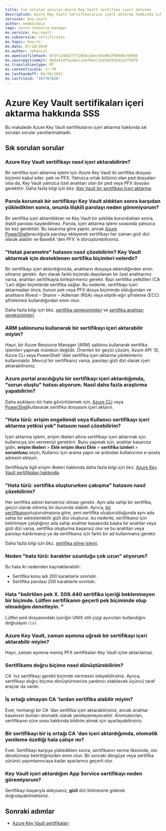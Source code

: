 ```yaml
---
title: Sık sorulan sorular-Azure Key Vault sertifika içeri aktarma
description: Azure Key Vault sertifikalarını içeri aktarma hakkında sık sorulan soruların yanıtlarını alın.
services: key-vault
author: msmbaldwin
tags: azure-resource-manager
ms.service: key-vault
ms.subservice: certificates
ms.topic: how-to
ms.date: 07/20/2020
ms.author: sebansal
ms.openlocfilehash: 97dfc2db837f728b8cb4ece9a064f99006c9996b
ms.sourcegitcommit: 4b0e424f5aa8a11daf0eec32456854542a2f5df0
ms.translationtype: MT
ms.contentlocale: tr-TR
ms.lasthandoff: 04/20/2021
ms.locfileid: "107767826"
---
```

# <a name="importing-azure-key-vault-certificates-faq"></a>Azure Key Vault sertifikaları içeri aktarma hakkında SSS

Bu makalede Azure Key Vault sertifikalarını içeri aktarma hakkında sık sorulan sorular yanıtlanmaktadır.

## <a name="frequently-asked-questions"></a>Sık sorulan sorular

### <a name="how-can-i-import-a-certificate-in-azure-key-vault"></a>Azure Key Vault sertifikayı nasıl içeri aktarabilirim?

Bir sertifika içeri aktarma işlemi için Azure Key Vault iki sertifika dosyası biçimini kabul eder: pek ve PFX. Yalnızca ortak bölümü olan ped dosyaları olsa da, Key Vault yalnızca özel anahtarı olan bir ped veya PFX dosyası gerektirir. Daha fazla bilgi için bkz. [Key Vault bir sertifikayı Içeri aktarma](./tutorial-import-certificate.md#import-a-certificate-to-key-vault).

### <a name="after-i-import-a-password-protected-certificate-to-key-vault-and-then-download-it-why-cant-i-see-the-password-thats-associated-with-it"></a>Parola korumalı bir sertifikayı Key Vault aldıktan sonra karşıdan yükledikten sonra, onunla ilişkili parolayı neden göremiyorum?
     
Bir sertifika içeri aktarıldıktan ve Key Vault bir şekilde korunduktan sonra, ilişkili parolası kaydedilmez. Parola, içeri aktarma işlemi sırasında yalnızca bir kez gereklidir. Bu tasarıma göre yapılır, ancak [Azure PowerShell](https://social.technet.microsoft.com/wiki/contents/articles/37431.exporting-azure-app-service-certificates.aspx)aracılığıyla parolayı ekleyerek sertifikayı her zaman gizli dizi olarak alabilir ve Base64 'den PFX 'e dönüştürebilirsiniz.

### <a name="how-can-i-resolve-a-bad-parameter-error-what-are-the-supported-certificate-formats-for-importing-to-key-vault"></a>"Hatalı parametre" hatasını nasıl çözebilirim? Key Vault aktarmak için desteklenen sertifika biçimleri nelerdir?

Bir sertifikayı içeri aktardığınızda, anahtarın dosyaya eklendiğinden emin olmanız gerekir. Ayrı olarak farklı biçimde depolanan bir özel anahtarınız varsa, anahtarı sertifikayla birleştirmeniz gerekir. Bazı sertifika yetkilileri (CA 'Lar) diğer biçimlerde sertifika sağlar. Bu nedenle, sertifikayı içeri aktarmadan önce, bunun pek veya PFX dosya biçiminde olduğundan ve anahtarın Rivest – Shamir – Adleman (RSA) veya eliptik-eğri şifreleme (ECC) şifrelemesi kullandığından emin olun. 

Daha fazla bilgi için bkz. [sertifika gereksinimleri](./certificate-scenarios.md#formats-of-import-we-support) ve [sertifika anahtarı gereksinimleri](../keys/about-keys.md).

###  <a name="can-i-import-a-certificate-by-using-an-arm-template"></a>ARM şablonunu kullanarak bir sertifikayı içeri aktarabilir miyim?

Hayır, bir Azure Resource Manager (ARM) şablonu kullanarak sertifika işlemleri yapmak mümkün değildir. Önerilen bir geçici çözüm, Azure API 'SI, Azure CLı veya PowerShell 'deki sertifika içeri aktarma yöntemlerini kullanmaktır. Mevcut bir sertifikanız varsa, parolayı gizli dizi olarak içeri aktarabilirsiniz.

### <a name="when-i-import-a-certificate-via-the-azure-portal-i-get-a-something-went-wrong-error-how-can-i-investigate-further"></a>Azure portal aracılığıyla bir sertifikayı içeri aktardığımda, "sorun oluştu" hatası alıyorum. Nasıl daha fazla araştırma yapabilirim?
     
Daha açıklayıcı bir hata görüntülemek için, [Azure CLI](/cli/azure/keyvault/certificate#az_keyvault_certificate_import) veya [PowerShell](/powershell/module/azurerm.keyvault/import-azurekeyvaultcertificate)kullanarak sertifika dosyasını içeri aktarın.

### <a name="how-can-i-resolve-error-type-access-denied-or-user-is-unauthorized-to-import-certificate"></a>"Hata türü: erişim engellendi veya Kullanıcı sertifikayı içeri aktarma yetkisi yok" hatasını nasıl çözebilirim?
    
İçeri aktarma işlemi, erişim ilkeleri altına sertifikayı içeri aktarmak için kullanıcıya izin vermenizi gerektirir. Bunu yapmak için, anahtar kasanıza gidin, **erişim ilkeleri**  >  **Ekle erişim ilkesi Ekle**  >  **sertifika izinleri**  >  **sorumlusu** seçin, Kullanıcı için arama yapın ve ardından kullanıcının e-posta adresini ekleyin. 

Sertifikayla ilgili erişim ilkeleri hakkında daha fazla bilgi için bkz. [Azure Key Vault sertifikaları hakkında](./about-certificates.md#certificate-access-control).


### <a name="how-can-i-resolve-error-type-conflict-when-creating-a-certificate"></a>"Hata türü: sertifika oluştururken çakışma" hatasını nasıl çözebilirim?
    
Her sertifika adının benzersiz olması gerekir. Aynı ada sahip bir sertifika, geçici olarak silinmiş bir durumda olabilir. Ayrıca, [bir sertifikanın](./about-certificates.md#composition-of-a-certificate)oluşturulmasına göre, yeni sertifika oluşturulduğunda aynı ada sahip bir adreslenebilir gizli dizi oluşturur. bu nedenle, sertifikanız için belirtmeye çalıştığınız ada sahip anahtar kasasında başka bir anahtar veya gizli dizi varsa, sertifika oluşturma başarısız olur ve bu anahtarı veya parolayı kaldırmanız ya da sertifikanız için farklı bir ad kullanmanız gerekir. 

Daha fazla bilgi için bkz. [sertifika silme işlemi](/rest/api/keyvault/getdeletedcertificate/getdeletedcertificate).

### <a name="why-am-i-getting-error-type-char-length-is-too-long"></a>Neden "hata türü: karakter uzunluğu çok uzun" alıyorum?
Bu hata iki nedenden kaynaklanabilir:    
* Sertifika konu adı 200 karakterle sınırlıdır.
* Sertifika parolası 200 karakterle sınırlıdır.


### <a name="error-the-specified-pem-x509-certificate-content-is-in-an-unexpected-format-please-check-if-certificate-is-in-valid-pem-format"></a>Hata "belirtilen pek X. 509.440 sertifika içeriği beklenmeyen bir biçimde. Lütfen sertifikanın geçerli pek biçiminde olup olmadığını denetleyin. "
Lütfen ped dosyasındaki içeriğin UNIX stili çizgi ayırıcıları kullandığını doğrulayın `(\n)`

### <a name="can-i-import-an-expired-certificate-to-azure-key-vault"></a>Azure Key Vault, zaman aşımına uğradı bir sertifikayı içeri aktarabilir miyim?
    
Hayır, zaman aşımına memiş PFX sertifikaları Key Vault içine aktarılamaz.

### <a name="how-can-i-convert-my-certificate-to-the-proper-format"></a>Sertifikamı doğru biçime nasıl dönüştürebilirim?

CA 'nız sertifikayı gerekli biçimde vermesini isteyebilirsiniz. Ayrıca, sertifikayı doğru biçime dönüştürmenize yardımcı olabilecek üçüncü taraf araçlar da vardır.

### <a name="can-i-import-certificates-from-non-partner-cas"></a>İş ortağı olmayan CA 'lardan sertifika alabilir miyim?
Evet, herhangi bir CA 'dan sertifika içeri aktarabilirsiniz, ancak anahtar kasanızın bunları otomatik olarak yenileyemeyecektir. Anımsatıcıları, sertifikanın süre sonu hakkında bildirim almak için ayarlayabilirsiniz.

### <a name="if-i-import-a-certificate-from-a-partner-ca-will-the-autorenewal-feature-still-work"></a>Bir sertifikayı bir iş ortağı CA 'dan içeri aktardığımda, otomatik yenileme özelliği hala çalışır mı?
Evet. Sertifikayı karşıya yükledikten sonra, sertifikanın verme ilkesinde, oto döndürmeyi belirttiğinizden emin olun. Bir sonraki döngüye veya sertifika sürümü yayımlanıncaya kadar ayarlarınız geçerli olur.

### <a name="why-cant-i-see-the-app-service-certificate-that-i-imported-to-key-vault"></a>Key Vault içeri aktardığım App Service sertifikayı neden göremiyorum? 
Sertifikayı başarıyla aldıysanız, **gizli** dizi bölmesine giderek doğrulayabilmelisiniz.


## <a name="next-steps"></a>Sonraki adımlar

- [Azure Key Vault sertifikaları](./about-certificates.md)
